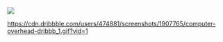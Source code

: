 <img src="https://www.adexchanger.com/wp-content/uploads/2020/08/work-in-progress.jpg?raw=true"/>

https://cdn.dribbble.com/users/474881/screenshots/1907765/computer-overhead-dribbb_1.gif?vid=1
